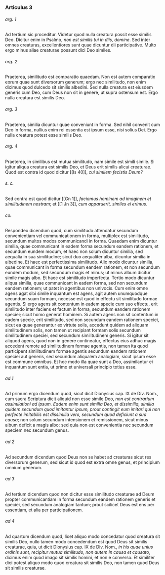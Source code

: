 ### Articulus 3

###### arg. 1
Ad tertium sic proceditur. Videtur quod nulla creatura possit esse similis Deo. Dicitur enim in Psalmo, *non est similis tui in diis, domine*. Sed inter omnes creaturas, excellentiores sunt quae dicuntur dii participative. Multo ergo minus aliae creaturae possunt dici Deo similes.

###### arg. 2
Praeterea, similitudo est comparatio quaedam. Non est autem comparatio eorum quae sunt diversorum generum; ergo nec similitudo, non enim dicimus quod dulcedo sit similis albedini. Sed nulla creatura est eiusdem generis cum Deo, cum Deus non sit in genere, ut supra ostensum est. Ergo nulla creatura est similis Deo.

###### arg. 3
Praeterea, similia dicuntur quae conveniunt in forma. Sed nihil convenit cum Deo in forma, nullius enim rei essentia est ipsum esse, nisi solius Dei. Ergo nulla creatura potest esse similis Deo.

###### arg. 4
Praeterea, in similibus est mutua similitudo, nam simile est simili simile. Si igitur aliqua creatura est similis Deo, et Deus erit similis alicui creaturae. Quod est contra id quod dicitur [[Is 40]], *cui similem fecistis Deum?*

###### s. c.
Sed contra est quod dicitur [[Gn 1]], *faciamus hominem ad imaginem et similitudinem nostram*; et [[1 Jn 3]], *cum apparuerit, similes ei erimus*.

###### co.
Respondeo dicendum quod, cum similitudo attendatur secundum convenientiam vel communicationem in forma, multiplex est similitudo, secundum multos modos communicandi in forma. Quaedam enim dicuntur similia, quae communicant in eadem forma secundum eandem rationem, et secundum eundem modum, et haec non solum dicuntur similia, sed aequalia in sua similitudine; sicut duo aequaliter alba, dicuntur similia in albedine. Et haec est perfectissima similitudo. Alio modo dicuntur similia, quae communicant in forma secundum eandem rationem, et non secundum eundem modum, sed secundum magis et minus; ut minus album dicitur simile magis albo. Et haec est similitudo imperfecta. Tertio modo dicuntur aliqua similia, quae communicant in eadem forma, sed non secundum eandem rationem; ut patet in agentibus non univocis. Cum enim omne agens agat sibi simile inquantum est agens, agit autem unumquodque secundum suam formam, necesse est quod in effectu sit similitudo formae agentis. Si ergo agens sit contentum in eadem specie cum suo effectu, erit similitudo inter faciens et factum in forma, secundum eandem rationem speciei; sicut homo generat hominem. Si autem agens non sit contentum in eadem specie, erit similitudo, sed non secundum eandem rationem speciei, sicut ea quae generantur ex virtute solis, accedunt quidem ad aliquam similitudinem solis, non tamen ut recipiant formam solis secundum similitudinem speciei, sed secundum similitudinem generis. Si igitur sit aliquod agens, quod non in genere contineatur, effectus eius adhuc magis accedent remote ad similitudinem formae agentis, non tamen ita quod participent similitudinem formae agentis secundum eandem rationem speciei aut generis, sed secundum aliqualem analogiam, sicut ipsum esse est commune omnibus. Et hoc modo illa quae sunt a Deo, assimilantur ei inquantum sunt entia, ut primo et universali principio totius esse.

###### ad 1
Ad primum ergo dicendum quod, sicut dicit Dionysius cap. IX de Div. Nom., cum sacra Scriptura dicit aliquid non esse simile Deo, *non est contrarium assimilationi ad ipsum. Eadem enim sunt similia Deo, et dissimilia, similia quidem secundum quod imitantur ipsum, prout contingit eum imitari qui non perfecte imitabilis est dissimilia vero, secundum quod deficiunt a sua causa*; non solum secundum intensionem et remissionem, sicut minus album deficit a magis albo; sed quia non est convenientia nec secundum speciem nec secundum genus.

###### ad 2
Ad secundum dicendum quod Deus non se habet ad creaturas sicut res diversorum generum, sed sicut id quod est extra omne genus, et principium omnium generum.

###### ad 3
Ad tertium dicendum quod non dicitur esse similitudo creaturae ad Deum propter communicantiam in forma secundum eandem rationem generis et speciei, sed secundum analogiam tantum; prout scilicet Deus est ens per essentiam, et alia per participationem.

###### ad 4
Ad quartum dicendum quod, licet aliquo modo concedatur quod creatura sit similis Deo, nullo tamen modo concedendum est quod Deus sit similis creaturae, quia, ut dicit Dionysius cap. IX de Div. Nom., *in his quae unius ordinis sunt, recipitur mutua similitudo, non autem in causa et causato*, dicimus enim quod imago sit similis homini, et non e converso. Et similiter dici potest aliquo modo quod creatura sit similis Deo, non tamen quod Deus sit similis creaturae.

